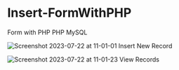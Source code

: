 # Insert-FormWithPHP
Form with PHP
PHP
MySQL

![Screenshot 2023-07-22 at 11-01-01 Insert New Record](https://github.com/andreidanutmihai85/Insert-FormWithPHP/assets/138859815/80396685-3377-4597-80b3-46bfd6481d29)

![Screenshot 2023-07-22 at 11-01-23 View Records](https://github.com/andreidanutmihai85/Insert-FormWithPHP/assets/138859815/e0d164ba-e0ec-428b-a934-310daa8ec33b)
